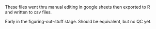 These files went thru manual editing in google sheets 
then exported to R
and written to csv files.

Early in the figuring-out-stuff stage.
Should be equivalent, but no QC yet.


